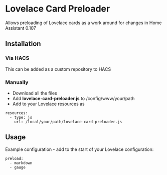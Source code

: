 # Lovelace Card Preloader
Allows preloading of Lovelace cards as a work around for changes in Home Assistant 0.107

## Installation

### Via HACS
This can be added as a custom repository to HACS

### Manually
* Download all the files
* Add **lovelace-card-preloader.js** to /config/www/your/path
* Add to your Lovelace resources as

```
resources:
  - type: js
    url: /local/your/path/lovelace-card-preloader.js
```

## Usage

Example configuration - add to the start of your Lovelace configuration:

```
preload:
  - markdown
  - gauge
```
